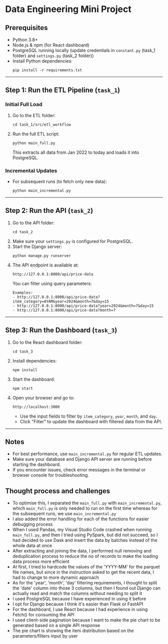 # Data Engineering Mini Project

## Prerequisites

- Python 3.8+
- Node.js & npm (for React dashboard)
- PostgreSQL running locally (update credentials in `constant.py` (task_1 folder) and `settings.py` (task_2 folder))
- Install Python dependencies:
  ```
  pip install -r requirements.txt
  ```

---

## Step 1: Run the ETL Pipeline (`task_1`)

### Initial Full Load

1. Go to the ETL folder:
   ```
   cd task_1/src/etl_workflow
   ```
2. Run the full ETL script:
   ```
   python main_full.py
   ```
   This extracts all data from Jan 2022 to today and loads it into PostgreSQL.

### Incremental Updates

- For subsequent runs (to fetch only new data):
  ```
  python main_incremental.py
  ```

---

## Step 2: Run the API (`task_2`)

1. Go to the API folder:
   ```
   cd task_2
   ```
2. Make sure your `settings.py` is configured for PostgreSQL.
3. Start the Django server:
   ```
   python manage.py runserver
   ```
4. The API endpoint is available at:
   ```
   http://127.0.0.1:8000/api/price-data
   ```
   You can filter using query parameters:
   ```
   Examples:
   - http://127.0.0.1:8000/api/price-data?item_category=AYAM&year=2024&month=7&day=15
   - http://127.0.0.1:8000/api/price-data?year=2024&month=7&day=15
   - http://127.0.0.1:8000/api/price-data?month=7
   ```

---

## Step 3: Run the Dashboard (`task_3`)

1. Go to the React dashboard folder:
   ```
   cd task_3
   ```
2. Install dependencies:
   ```
   npm install
   ```
3. Start the dashboard:
   ```
   npm start
   ```
4. Open your browser and go to:
   ```
   http://localhost:3000
   ```
   - Use the input fields to filter by `item_category`, `year`, `month`, and `day`.
   - Click "Filter" to update the dashboard with filtered data from the API.

---

## Notes

- For best performance, use `main_incremental.py` for regular ETL updates.
- Make sure your database and Django API server are running before starting the dashboard.
- If you encounter issues, check error messages in the terminal or browser console for troubleshooting.

## Thought process and challenges
- To optimise this, I separated the `main_full.py` with `main_incremental.py`, which `main_full.py` is only needed to run on the first time whereas for the subsequent runs, we use `main_incremental.py`
- I also added the error handling for each of the functions for easier debugging process
- When I used Pandas, my Visual Studio Code crashed when running `main_full.py`, and then I tried using PySpark, but did not succeed, so I had decided to use Dask and insert the data by batches instead of the whole data at once
- After extracting and joining the data, I performed null removing and deduplication process to reduce the no of records to make the loading data process more efficient
- At first, I tried to hardcode the values of the 'YYYY-MM' for the parquet file names, but since in the instruction asked to get the recent data, I had to change to more dynamic approach
- As for the 'year', 'month', 'day' filtering requirements, I thought to split the 'date' column into those 3 columns, but then I found out Django can actually read and match the columns without needing to split it
- I used PostgreSQL because I have experienced in using it before
- I opt for Django because I think it's easier than Flask or FastAPI
- For the dashboard, I use React because I had experience in using Fetch() for consuming the API
- I used client-side pagination because I want to make the pie chart to be generated based on a single API response
- The pie chart is showing the item distribution based on the parameters/filters input by user
